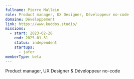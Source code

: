```yaml
---
fullname: Pierre Mallein
role: Product manager, UX Designer, Développeur no-code
domaine: Développement
link: https://www.kuddos.studio/
missions:
  - start: 2023-02-28
    end: 2025-01-31
    status: independent
    startups:
      - jafer
memberType: beta
---
```

Product manager, UX Designer & Développeur no-code